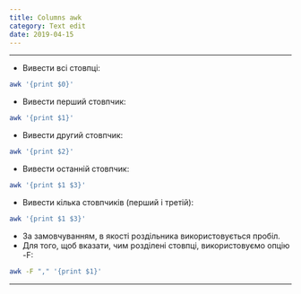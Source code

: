 ```yaml
---
title: Columns awk
category: Text edit
date: 2019-04-15
---
```


-----

* Вивести всі стовпці:
```bash
awk '{print $0}'
```

* Вивести перший стовпчик:
```bash
awk '{print $1}'
```

* Вивести другий стовпчик:
```bash
awk '{print $2}'
```

* Вивести останній стовпчик:
```bash
awk '{print $1 $3}'
```

* Вивести кілька стовпчиків (перший і третій):
```bash
awk '{print $1 $3}'
```

* За замовчуванням, в якості роздільника використовується пробіл.
* Для того, щоб вказати, чим розділені стовпці, використовуємо опцію -F:
```bash
awk -F "," '{print $1}'
```

-----